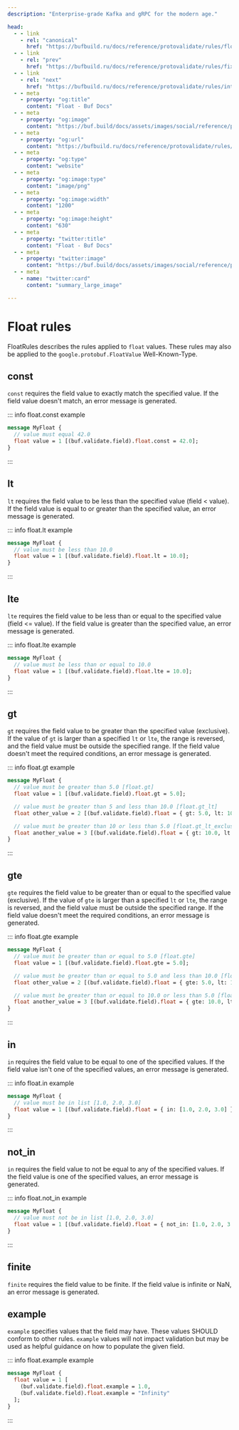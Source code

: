 ```yaml
---
description: "Enterprise-grade Kafka and gRPC for the modern age."

head:
  - - link
    - rel: "canonical"
      href: "https://bufbuild.ru/docs/reference/protovalidate/rules/float_rules/"
  - - link
    - rel: "prev"
      href: "https://bufbuild.ru/docs/reference/protovalidate/rules/fixed64_rules/"
  - - link
    - rel: "next"
      href: "https://bufbuild.ru/docs/reference/protovalidate/rules/int32_rules/"
  - - meta
    - property: "og:title"
      content: "Float - Buf Docs"
  - - meta
    - property: "og:image"
      content: "https://buf.build/docs/assets/images/social/reference/protovalidate/rules/float_rules.png"
  - - meta
    - property: "og:url"
      content: "https://bufbuild.ru/docs/reference/protovalidate/rules/float_rules/"
  - - meta
    - property: "og:type"
      content: "website"
  - - meta
    - property: "og:image:type"
      content: "image/png"
  - - meta
    - property: "og:image:width"
      content: "1200"
  - - meta
    - property: "og:image:height"
      content: "630"
  - - meta
    - property: "twitter:title"
      content: "Float - Buf Docs"
  - - meta
    - property: "twitter:image"
      content: "https://buf.build/docs/assets/images/social/reference/protovalidate/rules/float_rules.png"
  - - meta
    - name: "twitter:card"
      content: "summary_large_image"

---
```


# Float rules

FloatRules describes the rules applied to `float` values. These rules may also be applied to the `google.protobuf.FloatValue` Well-Known-Type.

## const

`const` requires the field value to exactly match the specified value. If the field value doesn't match, an error message is generated.

::: info float.const example

```proto
message MyFloat {
  // value must equal 42.0
  float value = 1 [(buf.validate.field).float.const = 42.0];
}
```

:::

## lt

`lt` requires the field value to be less than the specified value (field < value). If the field value is equal to or greater than the specified value, an error message is generated.

::: info float.lt example

```proto
message MyFloat {
  // value must be less than 10.0
  float value = 1 [(buf.validate.field).float.lt = 10.0];
}
```

:::

## lte

`lte` requires the field value to be less than or equal to the specified value (field <= value). If the field value is greater than the specified value, an error message is generated.

::: info float.lte example

```proto
message MyFloat {
  // value must be less than or equal to 10.0
  float value = 1 [(buf.validate.field).float.lte = 10.0];
}
```

:::

## gt

`gt` requires the field value to be greater than the specified value (exclusive). If the value of `gt` is larger than a specified `lt` or `lte`, the range is reversed, and the field value must be outside the specified range. If the field value doesn't meet the required conditions, an error message is generated.

::: info float.gt example

```proto
message MyFloat {
  // value must be greater than 5.0 [float.gt]
  float value = 1 [(buf.validate.field).float.gt = 5.0];

  // value must be greater than 5 and less than 10.0 [float.gt_lt]
  float other_value = 2 [(buf.validate.field).float = { gt: 5.0, lt: 10.0 }];

  // value must be greater than 10 or less than 5.0 [float.gt_lt_exclusive]
  float another_value = 3 [(buf.validate.field).float = { gt: 10.0, lt: 5.0 }];
}
```

:::

## gte

`gte` requires the field value to be greater than or equal to the specified value (exclusive). If the value of `gte` is larger than a specified `lt` or `lte`, the range is reversed, and the field value must be outside the specified range. If the field value doesn't meet the required conditions, an error message is generated.

::: info float.gte example

```proto
message MyFloat {
  // value must be greater than or equal to 5.0 [float.gte]
  float value = 1 [(buf.validate.field).float.gte = 5.0];

  // value must be greater than or equal to 5.0 and less than 10.0 [float.gte_lt]
  float other_value = 2 [(buf.validate.field).float = { gte: 5.0, lt: 10.0 }];

  // value must be greater than or equal to 10.0 or less than 5.0 [float.gte_lt_exclusive]
  float another_value = 3 [(buf.validate.field).float = { gte: 10.0, lt: 5.0 }];
}
```

:::

## in

`in` requires the field value to be equal to one of the specified values. If the field value isn't one of the specified values, an error message is generated.

::: info float.in example

```proto
message MyFloat {
  // value must be in list [1.0, 2.0, 3.0]
  float value = 1 [(buf.validate.field).float = { in: [1.0, 2.0, 3.0] }];
}
```

:::

## not_in

`in` requires the field value to not be equal to any of the specified values. If the field value is one of the specified values, an error message is generated.

::: info float.not_in example

```proto
message MyFloat {
  // value must not be in list [1.0, 2.0, 3.0]
  float value = 1 [(buf.validate.field).float = { not_in: [1.0, 2.0, 3.0] }];
}
```

:::

## finite

`finite` requires the field value to be finite. If the field value is infinite or NaN, an error message is generated.

## example

`example` specifies values that the field may have. These values SHOULD conform to other rules. `example` values will not impact validation but may be used as helpful guidance on how to populate the given field.

::: info float.example example

```proto
message MyFloat {
  float value = 1 [
    (buf.validate.field).float.example = 1.0,
    (buf.validate.field).float.example = "Infinity"
  ];
}
```

:::
